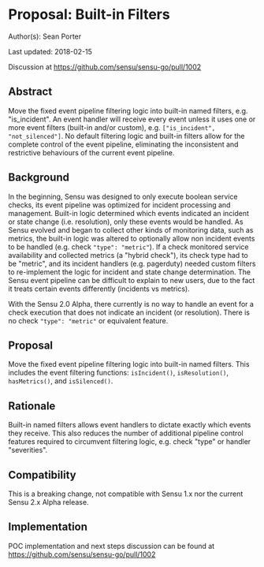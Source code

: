 # Proposal: Built-in Filters

Author(s): Sean Porter

Last updated: 2018-02-15

Discussion at https://github.com/sensu/sensu-go/pull/1002

## Abstract

Move the fixed event pipeline filtering logic into built-in named filters, e.g. "is_incident". An event handler will receive every event unless it uses one or more event filters (built-in and/or custom), e.g. `["is_incident", "not_silenced"]`. No default filtering logic and built-in filters allow for the complete control of the event pipeline, eliminating the inconsistent and restrictive behaviours of the current event pipeline.

## Background

In the beginning, Sensu was designed to only execute boolean service checks, its event pipeline was optimized for incident processing and management. Built-in logic determined which events indicated an incident or state change (i.e. resolution), only these events would be handled. As Sensu evolved and began to collect other kinds of monitoring data, such as metrics, the built-in logic was altered to optionally allow non incident events to be handled (e.g. check `"type": "metric"`). If a check monitored service availability and collected metrics (a "hybrid check"), its check type had to be "metric", and its incident handlers (e.g. pagerduty) needed custom filters to re-implement the logic for incident and state change determination. The Sensu event pipeline can be difficult to explain to new users, due to the fact it treats certain events differently (incidents vs metrics).

With the Sensu 2.0 Alpha, there currently is no way to handle an event for a check execution that does not indicate an incident (or resolution). There is no check `"type": "metric"` or equivalent feature.

## Proposal

Move the fixed event pipeline filtering logic into built-in named filters. This includes the event filtering functions: `isIncident()`, `isResolution()`, `hasMetrics()`, and `isSilenced()`.

## Rationale

Built-in named filters allows event handlers to dictate exactly which events they receive. This also reduces the number of additional pipeline control features required to circumvent filtering logic, e.g. check "type" or handler "severities".

## Compatibility

This is a breaking change, not compatible with Sensu 1.x nor the current Sensu 2.x Alpha release.

## Implementation

POC implementation and next steps discussion can be found at https://github.com/sensu/sensu-go/pull/1002
